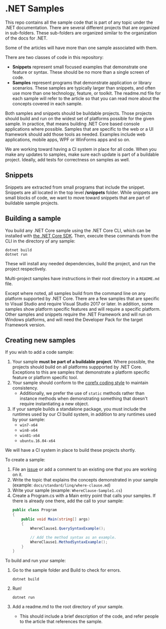 # .NET Samples

This repo contains all the sample code that is part of any topic under
the .NET documentation. There are several different projects that
are organized in sub-folders. These sub-folders are organized similar
to the organization of the docs for .NET.

Some of the articles will have more than one sample associated with them. 

There are two classes of code in this repository:


- **Snippets** represent small focused examples that demonstrate one feature or syntax. These should be no more than a single screen of code.
- **Samples** represent programs that demonstrate application or library scenarios. These samples are typically larger than snippets, and often use more than one technology, feature, or toolkit. The readme.md file for each sample will refer to the article so that
you can read more about the concepts covered in each sample.

Both samples and snippets should be buildable projects. Those projects should build and
run on the widest set of platforms possible for the given sample. In practice, that means building .NET Core based console applications where possible. Samples that are specific to the web or a UI framework should add those tools as needed. Examples include web applications, mobile apps, WPF or WinForms apps and so on.

We are working toward having a CI system in place for all code. When you make any updates to samples, make sure each update is part of a buildable
project. Ideally, add tests for correctness on samples as well.

## Snippets

Snippets are extracted from small programs that include the snippet. Snippets are all located in the top level **/snippets** folder. While snippets are small blocks of code, we want to move toward snippets that are part of buildable sample projects.

## Building a sample

You build any .NET Core sample using the .NET Core CLI, which can be installed with [the .NET Core SDK](https://www.microsoft.com/net/download). Then, execute
these commands from the CLI in the directory of any sample:

```
dotnet build
dotnet run
```

These will install any needed dependencies, build the project, and run
the project respectively.

Multi-project samples have instructions in their root directory in
a `README.md` file.  

Except where noted, all samples build from the command line on
any platform supported by .NET Core. There are a few samples that are
specific to Visual Studio and require Visual Studio 2017 or later. In 
addition, some samples show platform specific features and will require 
a specific platform. Other samples and snippets require the .NET Framework
and will run on Windows platforms, and will need the Developer Pack for
the target Framework version.

## Creating new samples

If you wish to add a code sample:

1. Your sample **must be part of a buildable project**. Where possible, the projects should build on all platforms suppported by .NET Core. Exceptions to this are samples that demonstrate a platform specific feature or platform specific tool.
3. Your sample should conform to the [corefx coding style](https://github.com/dotnet/corefx/blob/master/Documentation/coding-guidelines/coding-style.md) to maintain consistency.
	- Additionally, we prefer the use of `static` methods rather than instance methods when demonstrating something that doesn't require instantiating a new object.
4. If your sample builds a standalone package, you must include the runtimes used by our CI build system, in addition to any runtimes used by your sample:
    - `win7-x64`
    - `win8-x64`
    - `win81-x64`
    - `ubuntu.16.04-x64`

We will have a CI system in place to build these projects shortly.

To create a sample:

1. File an [issue](https://github.com/dotnet/docs/issues) or add a comment to an existing one that you are working on it.
2. Write the topic that explains the concepts demonstrated in your sample (example: `docs/standard/linq/where-clause.md`) 
3. Write your sample (example: `WhereClause-Sample1.cs`)
4. Create a Program.cs with a Main entry point that calls your samples. If there is already one there, add the call to your sample:
    ```csharp
    public class Program
    {
        public void Main(string[] args)
        {
            WhereClause1.QuerySyntaxExample();

            // Add the method syntax as an example.
            WhereClause1.MethodSyntaxExample();
        }
    }
    ```
To build and run your sample:


1. Go to the sample folder and Build to check for errors.

    ```
    dotnet build
    ```
2. Run!

    ```
    dotnet run
    ```

3. Add a readme.md to the root directory of your sample.
    - This should include a brief description of the code, and refer people to the article that references the sample.

